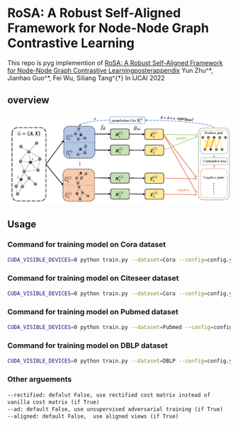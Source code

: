 # RoSA: A Robust Self-Aligned Framework for Node-Node Graph Contrastive Learning
This repo is pyg implemention of [RoSA: A Robust Self-Aligned Framework for Node-Node Graph Contrastive Learning]()[poster]()[appendix]()
Yun Zhu^\*, Jianhao Guo^\*, Fei Wu, Siliang Tang^{†}
In IJCAI 2022

## overview
![FRAMEWORK](./assets/framework.PNG)

## Usage
### Command for  training model on Cora dataset
```bash
CUDA_VISIBLE_DEVICES=0 python train.py --dataset=Cora --config=config.yaml --ad=True --rectified=True
```

### Command for  training model on Citeseer dataset
```bash
CUDA_VISIBLE_DEVICES=0 python train.py --dataset=Cora --config=config.yaml --ad=True --rectified=True
```

### Command for  training model on Pubmed dataset
```bash
CUDA_VISIBLE_DEVICES=0 python train.py --dataset=Pubmed --config=config.yaml --ad=True --rectified=True
```

### Command for  training model on DBLP dataset
```bash
CUDA_VISIBLE_DEVICES=0 python train.py --dataset=DBLP --config=config.yaml --ad=True --rectified=True
```

### Other arguements

```
--rectified: defalut False, use rectified cost matrix instead of vanilla cost matrix (if True)
--ad: default False, use unsupervised adversarial training (if True)
--aligned: default False,  use aligned views (if True)
```
